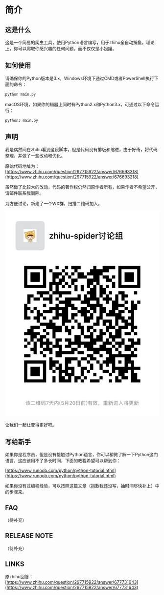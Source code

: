 # 简介

## 这是什么

这是一个简易的爬虫工具，使用Python语言编写，用于zhihu全自动捕鱼，理论上，你可以爬取你感兴趣的任何问题，而不仅仅是小姐姐。

## 如何使用

请确保你的Python版本是3.x，Windows环境下通过CMD或者PowerShell执行下面的命令：

```python
python main.py
```

macOS环境，如果你的辑器上同时有Python2.x和Python3.x，可通过以下命令运行：

```python
python3 main.py
```

## 声明

我是偶然间在zhihu看到这段脚本，但是代码没有排版和缩进，由于好奇，将代码整理，并做了一些改动和优化。

原始代码地址为：[https://www.zhihu.com/question/297715922/answer/676693318](https://www.zhihu.com/question/297715922/answer/676693318)

虽然做了比较大的改动，代码的著作权仍然归原作者所有，如果作者不希望公开，请邮件联系我删除。

为方便讨论，新建了一个WX群，扫描二维码加入。

![wx_discussion_group_expire_2019-5-20](wx_discussion_group_expire_2019-5-20.jpg)

让我们一起让变得更好吧。

## 写给新手

如果你是程序员，但是没有接触过Python语言，你可以稍微了解一下Python这门语言，这应该用不了多长时间，下面的教程希望可以帮到你：

[https://www.runoob.com/python/python-tutorial.html](https://www.runoob.com/python/python-tutorial.html)

如果你没有过编程经验，可以按照这篇文章（抱歉我还没写，抽时间尽快补上）中的步骤来。

## FAQ

（待补充）

## RELEASE NOTE

（待补充）

## LINKS

原zhihu回答：[https://www.zhihu.com/question/297715922/answer/677731643](https://www.zhihu.com/question/297715922/answer/677731643)


